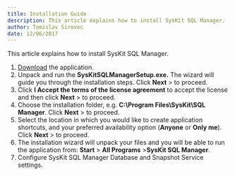 ```yaml
---
title: Installation Guide
description: This article explains how to install SysKit SQL Manager.
author: Tomislav Sirovec
date: 12/06/2017
---
```

This article explains how to install SysKit SQL Manager.

1. [Download](https://www.syskit.com/products/sql-manager/download) the application.
2. Unpack and run the __SysKitSQLManagerSetup.exe.__ The wizard will guide you through the installation steps. Click __Next__ > to proceed.
3. Click __I Accept the terms of the license agreement__ to accept the license and then click __Next__ > to proceed.
4. Choose the installation folder, e.g. __C:\Program Files\SysKit\SQL Manager__. Click __Next__ > to proceed.
5. Select the location in which you would like to create application shortcuts, and your preferred availability option (__Anyone__ or __Only me__). Click __Next__ > to proceed.
6. The installation wizard will unpack your files and you will be able to run the application from: __Start__ > __All Programs__ >__SysKit SQL Manager__.
7. Configure SysKit SQL Manager Database and Snapshot Service settings.